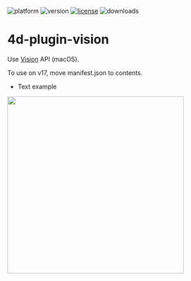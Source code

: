 ![platform](https://img.shields.io/static/v1?label=platform&message=osx-64&color=blue)
![version](https://img.shields.io/badge/version-17%2B-3E8B93)
[![license](https://img.shields.io/github/license/miyako/4d-plugin-vision)](LICENSE)
![downloads](https://img.shields.io/github/downloads/miyako/4d-plugin-vision/total)

# 4d-plugin-vision
Use [Vision](https://developer.apple.com/documentation/vision?language=objc) API (macOS).

To use on v17, move manifest.json to contents.

* Text example

<img src="https://user-images.githubusercontent.com/1725068/103431450-50494200-4c13-11eb-8d90-1e6690268c4e.png" width="400" />

